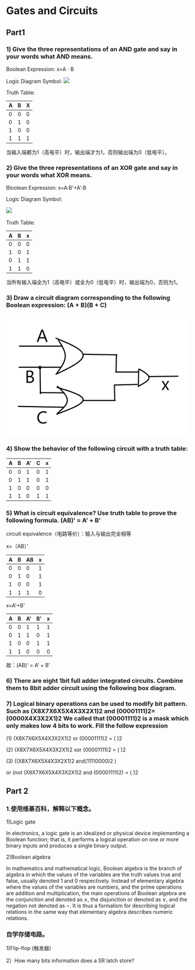 # Gates and Circuits

## Part1

### 1) Give the three representations of an AND gate and say in your words what AND means. 

Boolean Expression:   x=A · B

Logic Diagram Symbol:
![](https://upload.wikimedia.org/wikipedia/commons/thumb/6/64/AND_ANSI.svg/150px-AND_ANSI.svg.png)

Truth Table:

A |B |X |
-| -| -|
0 |0|0|
0| 1|0
1|0|0
1|1|1

当输入端都为1（高电平）时，输出端才为1，否则输出端为0（低电平）。

### 2) Give the three representations of an XOR gate and say in your words what XOR means. 

Bloolean Expression:  x=A·B'+A'·B


Logic Diagram Symbol:

![](https://upload.wikimedia.org/wikipedia/commons/thumb/0/01/XOR_ANSI.svg/150px-XOR_ANSI.svg.png)

Truth Table:

A|B|x|
-|-|-|
0|0|0
1|0|1
0|1|1
1|1|0

当所有输入端全为1（高电平）或全为0（低电平）时，输出端为0，否则为1。

### 3) Draw a circuit diagram corresponding to the following Boolean expression: (A + B)(B + C) 

![](电路.png)

### 4) Show the behavior of the following circuit with a truth table:

A|B|A'|C|x
-|-|-|-|-|
0|0|1|0|1
0|1|1|0|1
1|0|0|0|0
1|1|0|1|1

### 5) What is circuit equivalence? Use truth table to prove the following formula. (AB)’ = A’ + B’

circuit equivalence（电路等价）：输入与输出完全相等

x=（AB）’

A|B|AB|x
-|-|-|-|
0|0|0|1 
0|1|0|1
1|0|0|1
1|1|1|0

x=A'+B'

A|B|A'|B'|x
-|-|-|-|-|
0|0|1|1|1
0|1|1|0|1
1|0|0|1|1
1|1|0|0|0

故：(AB)’ = A’ + B’

### 6) There are eight 1bit full adder integrated circuits. Combine them to 8bit adder circuit using the following box diagram.




### 7) Logical binary operations can be used to modify bit pattern. Such as (X8X7X6X5X4X3X2X1)2 and (00001111)2= (0000X4X3X2X1)2 We called that (00001111)2 is a mask which only makes low 4 bits to work. Fill the follow expression

(1)  (X8X7X6X5X4X3X2X1)2 or (00001111)2 = (           )2 

(2)  (X8X7X6X5X4X3X2X1)2 xor (00001111)2 = (           )2 

(3)  ((X8X7X6X5X4X3X2X1)2 and(11110000)2 ) 

or  (not (X8X7X6X5X4X3X2X1)2 and (00001111)2)  =  (           )2


## Part 2

### 1.使用维基百科，解释以下概念。 

1)Logic gate 

In electronics, a logic gate is an idealized or physical device implementing a Boolean function; that is, it performs a logical operation on one or more binary inputs and produces a single binary output. 

2)Boolean algebra

In mathematics and mathematical logic, Boolean algebra is the branch of algebra in which the values of the variables are the truth values true and false, usually denoted 1 and 0 respectively. Instead of elementary algebra where the values of the variables are numbers, and the prime operations are addition and multiplication, the main operations of Boolean algebra are the conjunction and denoted as ∧, the disjunction or denoted as ∨, and the negation not denoted as ¬. It is thus a formalism for describing logical relations in the same way that elementary algebra describes numeric relations.


### 自学存储电路。

1)Flip-flop (触发器)

2）How many bits information does a SR latch store?

